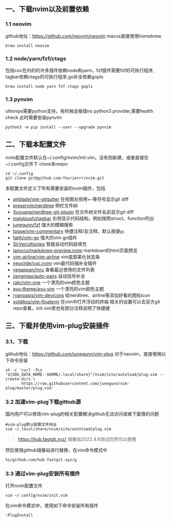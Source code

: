## 一、下载nvim以及前置依赖
### 1.1 neovim
github地址：https://github.com/neovim/neovim
macos直接使用homebrew
```shell
brew install neovim
```

### 1.2 node/yarn/fzf/ctags
包括coc在内的的许多插件依赖node和yarn，fzf插件需要fzf的可执行程序, tagbar依赖ctags的可执行程序,go补全依赖gopls
```shell
brew install node yarn fzf ctags gopls
```

### 1.3 pynvim
ultisnips需要python支持，有时候会报错no python3 provider,需要health check
此时需要安装pynvim
```shell
python3 -m pip install --user --upgrade pynvim
```

## 二、下载本配置文件
nvim配置文件默认在~/.config/nvim/init.vim，没有则新建，或者直接在~/.config文件下 clone本reepo
```shell
cd ~/.config
git clone git@github.com:fourierrr/nvim.git
```
本配置文件定义了所有需要安装的nvim插件，包括
- [airblade/vim-gitgutter](https://github.com/airblade/vim-gitgutter) 在视图左侧用+-等符号显示git diff
- [preservim/nerdtree](https://github.com/preservim/nerdtree) 侧栏文件树
- [Xuyuanp/nerdtree-git-plugin](https://github.com/Xuyuanp/nerdtree-git-plugin) 在文件树文件名前显示git diff
- [majutsushi/tagbar](https://github.com/preservim/tagbar) 右侧显示代码结构，例如按照struct、function列出
- [junegunn/fzf](https://github.com/junegunn/fzf) 强大的模糊搜索
- [tpope/vim-commentary](https://github.com/tpope/vim-commentary) 快捷注释/反注释，默认按键`gc`
- [fatih/vim-go](https://github.com/fatih/vim-go) 强大的vim go插件
- [SirVer/ultisnips](https://github.com/SirVer/ultisnips) 智能自动代码段填充
- [iamcco/markdown-preview.nvim](https://github.com/iamcco/markdown-preview.nvim) markdown的html页面预览
- [vim-airline/vim-airline](https://github.com/vim-airline/vim-airline) vim底部美化状态条
- [neoclide/coc.nvim](https://github.com/neoclide/coc.nvim) vim最代码强补全插件
- [yegappan/mru](https://github.com/yegappan/mru) 查看最近使用的文件列表
- [jiangmiao/auto-pairs](https://github.com/jiangmiao/auto-pairs) 自动括号补全
- [rakr/vim-one](https://github.com/rakr/vim-one) 一个漂亮的vim颜色主题
- [ayu-theme/ayu-vim](https://github.com/ayu-theme/ayu-vim) 一个漂亮的vim颜色主题
- [ryanoasis/vim-devicons](https://github.com/ryanoasis/vim-devicons) 给nerdtree、airline等添加好看的图标icon
- [voldikss/vim-floaterm](https://github.com/voldikss/vim-floaterm) 在vim中打开浮动的终端
相关的设置可以去官方git repo查看，init.vim里也有部分注释说明了快捷键

## 三、下载并使用vim-plug安装插件
### 3.1、下载
github地址：https://github.com/junegunn/vim-plug
对于neovim，直接使用以下命令安装
```sheell
sh -c 'curl -fLo "${XDG_DATA_HOME:-$HOME/.local/share}"/nvim/site/autoload/plug.vim --create-dirs \
       https://raw.githubusercontent.com/junegunn/vim-plug/master/plug.vim'
```
### 3.2 加速vim-plug下载github源
国内用户可以修改vim-plug的相关配置解决github无法访问或者下载慢的问题
```shell
#vim-plug默认配置文件地址
vim ~/.local/share/nvim/site/autoload/plug.vim
```

> https://hub.fastgit.xyz/ 镜像站2022.4.6测试仍然可以使用 


然后使用github镜像站进行替换，在vim命令模式中
```vim
%s/github.com/hub.fastgit.xyz/g
```

### 3.3 通过vim-plug安装所有插件
打开nvim配置文件
```shell
vim ~/.config/nvim/init.vim
```
在vim命令模式中，使用如下命令安装所有插件
```vim
:PlugInstall
```

